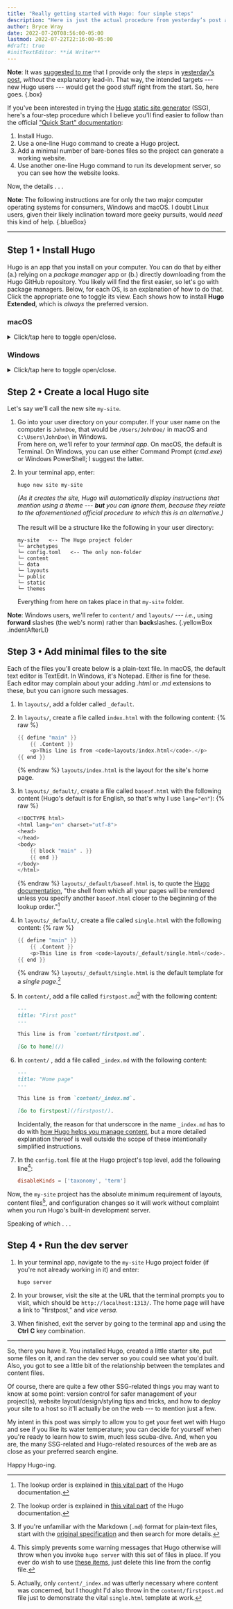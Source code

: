 ```yaml
---
title: "Really getting started with Hugo: four simple steps"
description: "Here is just the actual procedure from yesterday’s post about making things easier for new Hugo users."
author: Bryce Wray
date: 2022-07-20T08:56:00-05:00
lastmod: 2022-07-22T22:16:00-05:00
#draft: true
#initTextEditor: **iA Writer**
---
```


**Note**: It was [suggested to me](https://discourse.gohugo.io/t/proposed-method-for-new-users/39596/2) that I provide only the *steps* in [yesterday's post](/posts/2022/07/really-getting-started-hugo/), *without* the explanatory lead-in. That way, the intended targets --- new Hugo users --- would get the good stuff right from the start. So, here goes.
{.box}

If you've been interested in trying the [Hugo](https://gohugo.io) [static site generator](https://jamstack.org/generators) (SSG), here's a four-step procedure which I believe you'll find easier to follow than the official ["Quick Start" documentation](https://gohugo.io/getting-started/quick-start/):

1. Install Hugo.
2. Use a one-line Hugo command to create a Hugo project.
3. Add a minimal number of bare-bones files so the project can generate a working website.
4. Use another one-line Hugo command to run its development server, so you can see how the website looks.

Now, the details . . .

**Note**: The following instructions are for only the two major computer operating systems for consumers, Windows and macOS. I doubt Linux users, given their likely inclination toward more geeky pursuits, would *need* this kind of help.
{.blueBox}

----

## Step 1 • Install Hugo

Hugo is an app that you install on your computer. You can do that by either (a.) relying on a *package manager* app or (b.) directly downloading from the Hugo GitHub repository. You likely will find the first easier, so let's go with package managers. Below, for each OS, is an explanation of how to do that. Click the appropriate one to toggle its view. Each shows how to install **Hugo Extended**, which is *always* the preferred version.

### macOS

<details>
	<summary>Click/tap here to toggle open/close.</summary>

1. Open the **Terminal** app.

2. If you already have the [**Homebrew** package manager app](https://brew.sh) installed, skip to the next item.\
	Otherwise, install Homebrew by entering the following via Terminal:
	```plaintext
	/bin/bash -c "$(curl -fsSL https://raw.githubusercontent.com/Homebrew/install/HEAD/install.sh)"
	```
	Once the Homebrew installation is complete, go on to the next item.

3. Install Hugo by entering the following via Terminal:

	```plaintext
	brew install hugo
	```
	This will be the Hugo Extended version, since that's the only one Homebrew includes.\
	**In the future**, you can *upgrade* Hugo to the latest version in Homebrew's possession by entering:

	```plaintext
	brew upgrade hugo
	```

This concludes Step 1 for macOS. You can now toggle this back to "closed."

</details>

### Windows

<details>
	<summary>Click/tap here to toggle open/close.</summary>

1. Open the **Windows PowerShell** app.

2. If you already have the [**Scoop** package manager app](https://scoop.sh/) installed, skip to the next item.\
Otherwise, install Scoop. First, enter this via Windows PowerShell:
	```powershell
	Set-ExecutionPolicy RemoteSigned -Scope CurrentUser
	```
	Answer "Y" (for "Yes") to the resulting prompt. Then, enter this:
	```powershell
	irm get.scoop.sh | iex
	```
	Once the Scoop installation is complete, go on to the next item.

3. Install Hugo Extended by entering this via Windows PowerShell:
	```powershell
	scoop install hugo-extended
	```
	**In the future**, you can *update* Hugo to the latest version in Scoop's possession by entering:
	```powershell
	scoop update hugo-extended
	```

This concludes Step 1 for Windows. You can now toggle this back to "closed."

</details>

## Step 2 • Create a local Hugo site

Let's say we'll call the new site `my-site`.

1. Go into your user directory on your computer. If your user name on the computer is `JohnDoe`, that would be `/Users/JohnDoe/` in macOS and `C:\Users\JohnDoe\` in Windows.\
From here on, we'll refer to your *terminal app*. On macOS, the default is Terminal. On Windows, you can use either Command Prompt (*cmd.exe*) or Windows PowerShell; I suggest the latter.

2. In your terminal app, enter:
	```plaintext
	hugo new site my-site
	```
	*(As it creates the site, Hugo will automatically display instructions that mention using a theme --- **but** you can ignore them, because they relate to the aforementioned official procedure to which this is an alternative.)*\
	&nbsp;\
	The result will be a structure like the following in your user directory:
	```plaintext
	my-site   <-- The Hugo project folder
	└─ archetypes
	└─ config.toml   <-- The only non-folder
	└─ content
	└─ data
	└─ layouts
	└─ public
	└─ static
	└─ themes
	```

	Everything from here on takes place in that `my-site` folder.

**Note**: Windows users, we'll refer to `content/` and `layouts/` --- *i.e.*, using **forward** slashes (the web's norm) rather than **back**slashes.
{.yellowBox .indentAfterLI}

## Step 3 • Add minimal files to the site

Each of the files you'll create below is a plain-text file. In macOS, the default text editor is TextEdit. In Windows, it's Notepad. Either is fine for these. Each editor may complain about your adding *.html* or *.md* extensions to these, but you can ignore such messages.

1. In `layouts/`, add a folder called `_default`.

2. In `layouts/`, create a file called `index.html` with the following content:
	{% raw %}
	```go
	{{ define "main" }}
		{{ .Content }}
		<p>This line is from <code>layouts/index.html</code>.</p>
	{{ end }}
	```
	{% endraw %}
	`layouts/index.html` is the layout for the site's home page.

3. In `layouts/_default/`, create a file called `baseof.html` with the following content (Hugo's default is for English, so that's why I use `lang="en"`):
	{% raw %}
	```go
	<!DOCTYPE html>
	<html lang="en" charset="utf-8">
	<head>
	</head>
	<body>
		{{ block "main" . }}
		{{ end }}
	</body>
	</html>
	```
	{% endraw %}
	`layouts/_default/baseof.html` is, to quote the [Hugo documentation](https://gohugo.io/templates/base/#define-the-base-template), "the shell from which all your pages will be rendered unless you specify another `baseof.html` closer to the beginning of the lookup order."[^lookupOrder]

[^lookupOrder]: The lookup order is explained in [this vital part](https://gohugo.io/templates/lookup-order/) of the Hugo documentation.

4. In `layouts/_default/`, create a file called `single.html` with the following content:
	{% raw %}
	```go
	{{ define "main" }}
		{{ .Content }}
		<p>This line is from <code>layouts/_default/single.html</code>.</p>
	{{ end }}
	```
	{% endraw %}
	`layouts/_default/single.html` is the default template for a *single page*.[^lookupOrder]

5. In `content/`, add a file called `firstpost.md`[^Markdown] with the following content:
	```md
	---
	title: "First post"
	---

	This line is from `content/firstpost.md`.

	[Go to home](/)
	```

6. In `content/` , add a file called `_index.md` with the following content:
	```md
	---
	title: "Home page"
	---

	This line is from `content/_index.md`.

	[Go to firstpost](/firstpost/).
	```
	Incidentally, the reason for that underscore in the name `_index.md` has to do with [how Hugo helps you manage content](https://gohugo.io/content-management/organization/#index-pages-_indexmd), but a more detailed explanation thereof is well outside the scope of these intentionally simplified instructions.

7. In the `config.toml` file at the Hugo project's top level, add the following line[^disableKinds]:
	```toml
	disableKinds = ['taxonomy', 'term']
	```

[^Markdown]: If you're unfamiliar with the Markdown (`.md`) format for plain-text files, start with the [original specification](https://daringfireball.net/projects/markdown) and then search for more details.

[^disableKinds]: This simply prevents some warning messages that Hugo otherwise will throw when you invoke `hugo server` with this set of files in place.  If you ever do wish to use [these items](https://gohugo.io/content-management/taxonomies/#default-taxonomies), just delete this line from the config file.

Now, the `my-site` project has the absolute minimum requirement of layouts, content files[^index], and configuration changes so it will work without complaint when you run Hugo's built-in development server.

[^index]: Actually, only `content/_index.md` was utterly necessary where content was concerned, but I thought I'd also throw in the `content/firstpost.md` file just to demonstrate the vital `single.html` template at work.

Speaking of which . . .

## Step 4 • Run the dev server

1. In your terminal app, navigate to the `my-site` Hugo project folder (if you're not already working in it) and enter:
	```plaintext
	hugo server
	```

2. In your browser, visit the site at the URL that the terminal prompts you to visit, which should be `http://localhost:1313/`. The home page will have a link to "firstpost," and *vice versa*.

3. When finished, exit the server by going to the terminal app and using the **Ctrl** **C** key combination.

----

So, there you have it. You installed Hugo, created a little starter site, put some files on it, and ran the dev server so you could see what you'd built. Also, you got to see a little bit of the relationship between the templates and content files.

Of course, there are quite a few other SSG-related things you may want to know at some point: version control for safer management of your project(s), website layout/design/styling tips and tricks, and how to deploy your site to a host so it'll actually be on the web --- to mention just a few.

My intent in this post was simply to allow you to get your feet wet with Hugo and see if you like its water temperature; you can decide for yourself when you're ready to learn how to swim, much less scuba-dive. And, when you are, the many SSG-related and Hugo-related resources of the web are as close as your preferred search engine.

Happy Hugo-ing.
